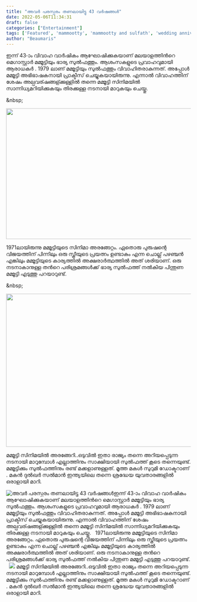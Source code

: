 ```yaml
---
title: "അവർ പരസ്പരം തണലായിട്ടു 43 വർഷങ്ങൾ"
date: 2022-05-06T11:34:31
draft: false
categories: ["Entertainment"]
tags: ['Featured', 'mammootty', 'mammootty and sulfath', 'wedding anniversary']
author: "Beaumaris"
---
```


ഇന്ന് 43-ാം വിവാഹ വാര്‍ഷികം ആഘോഷിക്കുകയാണ് മലയാളത്തിന്‍റെ മെഗാസ്റ്റാര്‍ മമ്മൂട്ടിയും ഭാര്യ സുല്‍ഫത്തും. ആശംസകളുടെ പ്രവാഹവുമായി ആരാധകർ . 1979 ലാണ് മമ്മൂട്ടിയും സുല്‍ഫത്തും വിവാഹിതരാകുന്നത്. അപ്പോൾ മമ്മൂട്ടി അഭിഭാഷകനായി പ്രാക്ടീസ് ചെയ്യുകയായിരുന്നു. എന്നാൽ വിവാഹത്തിന് ശേഷം അല്പവര്ഷങ്ങള്ക്കുള്ളിൽ തന്നെ മമ്മൂട്ടി സിനിമയിൽ സാന്നിധ്യമറിയിക്കുകയും തിരക്കുള്ള നടനായി മാറുകയും ചെയ്തു.

&amp;nbsp;

<img class="wp-image-333145 aligncenter" src="https://cdn.boolokam.com/articles/2022/05/grggr-1.jpg" alt="" width="686" height="357" />

1971ലായിരുന്നു മമ്മൂട്ടിയുടെ സിനിമാ അരങ്ങേറ്റം. ഏതൊരു പുരുഷന്റെ വിജയത്തിന് പിന്നിലും ഒരു സ്ത്രീയുടെ പ്രയത്നം ഉണ്ടാകും എന്ന ചൊല്ല് പഴഞ്ചൻ എങ്കിലും മമ്മൂട്ടിയുടെ കാര്യത്തിൽ അക്ഷരാർത്ഥത്തിൽ അത് ശരിയാണ്. ഒരു നടനാകാനുള്ള തന്‍റെ പരിശ്രമങ്ങള്‍ക്ക് ഭാര്യ സുൽഫത്ത് നൽകിയ പിന്തുണ മമ്മൂട്ടി എടുത്തു പറയാറുണ്ട്.

&amp;nbsp;

<img class="wp-image-333146 aligncenter" src="https://cdn.boolokam.com/articles/2022/05/feeeeff.jpg" alt="" width="803" height="418" />

മമ്മൂട്ടി സിനിമയിൽ അരങ്ങേറി..ഒടുവിൽ ഇതാ രാജ്യം തന്നെ അറിയപ്പെടുന്ന നടനായി മാറുമ്പോൾ എല്ലാത്തിനും സാക്ഷിയായി സുൽഫത്ത് കൂടെ തന്നെയുണ്ട്. മമ്മൂട്ടിക്കും സുൽഫത്തിനും രണ്ട് മക്കളാണുള്ളത്. മൂത്ത മകള്‍ സുറുമി ഡോക്ടറാണ് . മകന്‍ ദുല്‍ഖര്‍ സല്‍മാന്‍ ഇന്ത്യയിലെ തന്നെ ശ്രദ്ധേയ യുവതാരങ്ങളില്‍ ഒരാളായി മാറി.


![അവർ പരസ്പരം തണലായിട്ടു 43 വർഷങ്ങൾ](https://cdn.boolokam.com/articles/2022/05/grggr-1.jpg)ഇന്ന് 43-ാം വിവാഹ വാര്‍ഷികം ആഘോഷിക്കുകയാണ് മലയാളത്തിന്‍റെ മെഗാസ്റ്റാര്‍ മമ്മൂട്ടിയും ഭാര്യ സുല്‍ഫത്തും. ആശംസകളുടെ പ്രവാഹവുമായി ആരാധകർ . 1979 ലാണ് മമ്മൂട്ടിയും സുല്‍ഫത്തും വിവാഹിതരാകുന്നത്. അപ്പോൾ മമ്മൂട്ടി അഭിഭാഷകനായി പ്രാക്ടീസ് ചെയ്യുകയായിരുന്നു. എന്നാൽ വിവാഹത്തിന് ശേഷം അല്പവര്ഷങ്ങള്ക്കുള്ളിൽ തന്നെ മമ്മൂട്ടി സിനിമയിൽ സാന്നിധ്യമറിയിക്കുകയും തിരക്കുള്ള നടനായി മാറുകയും ചെയ്തു. &nbsp; 1971ലായിരുന്നു മമ്മൂട്ടിയുടെ സിനിമാ അരങ്ങേറ്റം. ഏതൊരു പുരുഷന്റെ വിജയത്തിന് പിന്നിലും ഒരു സ്ത്രീയുടെ പ്രയത്നം ഉണ്ടാകും എന്ന ചൊല്ല് പഴഞ്ചൻ എങ്കിലും മമ്മൂട്ടിയുടെ കാര്യത്തിൽ അക്ഷരാർത്ഥത്തിൽ അത് ശരിയാണ്. ഒരു നടനാകാനുള്ള തന്‍റെ പരിശ്രമങ്ങള്‍ക്ക് ഭാര്യ സുൽഫത്ത് നൽകിയ പിന്തുണ മമ്മൂട്ടി എടുത്തു പറയാറുണ്ട്. &nbsp; ![](https://cdn.boolokam.com/articles/2022/05/feeeeff.jpg) മമ്മൂട്ടി സിനിമയിൽ അരങ്ങേറി..ഒടുവിൽ ഇതാ രാജ്യം തന്നെ അറിയപ്പെടുന്ന നടനായി മാറുമ്പോൾ എല്ലാത്തിനും സാക്ഷിയായി സുൽഫത്ത് കൂടെ തന്നെയുണ്ട്. മമ്മൂട്ടിക്കും സുൽഫത്തിനും രണ്ട് മക്കളാണുള്ളത്. മൂത്ത മകള്‍ സുറുമി ഡോക്ടറാണ് . മകന്‍ ദുല്‍ഖര്‍ സല്‍മാന്‍ ഇന്ത്യയിലെ തന്നെ ശ്രദ്ധേയ യുവതാരങ്ങളില്‍ ഒരാളായി മാറി.
